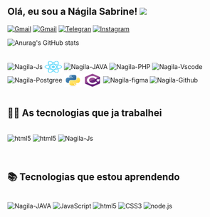   ## Olá, eu sou a Nágila Sabrine! <img src="https://raw.githubusercontent.com/kaueMarques/kaueMarques/master/hi.gif" width="30px"> 

  [![Gmail](https://img.shields.io/badge/LinkedIn-0077B5?style=for-the-badge&logo=linkedin&logoColor=white)](https://www.linkedin.com/in/n%C3%A1gila-sabrine-bb2177180/)
  [![Gmail](https://img.shields.io/badge/Gmail-D14836?style=for-the-badge&logo=gmail&logoColor=white)](https://mail.google.com/mail/u/1/#inbox)
  [![Telegran](	https://img.shields.io/badge/Telegram-2CA5E0?style=for-the-badge&logo=telegram&logoColor=white)](https://web.telegram.org/k/)
  [![Instagram](https://img.shields.io/badge/Instagram-E4405F?style=for-the-badge&logo=instagram&logoColor=white)](https://www.instagram.com/sabrine_ns/)



  ![Anurag's GitHub stats](https://github-readme-stats.vercel.app/api?username=Nagila-dev&show_icons=true&theme=merko)

  <div style="display: inline_block"><br>
    <img align="center" alt="Nagila-Js" height="30" width="40" src="https://cdn.jsdelivr.net/gh/devicons/devicon/icons/typescript/typescript-original.svg">
    <img align="center" alt="Nagila-React" height="30" width="40" src="https://raw.githubusercontent.com/devicons/devicon/master/icons/react/react-original.svg">
    <img align="center" alt="Nagila-JAVA" height="30" width="40" src="https://cdn.jsdelivr.net/gh/devicons/devicon/icons/java/java-original-wordmark.svg">
    <img align="center" alt="Nagila-PHP" height="30" width="40" src="https://cdn.jsdelivr.net/gh/devicons/devicon/icons/php/php-original.svg" />
    <img align="center" alt="Nagila-Vscode" height="30" width="40" src="https://cdn.jsdelivr.net/gh/devicons/devicon/icons/vscode/vscode-original.svg" />
    <img align="center" alt="Nagila-Postgree" height="30" width="40" src="https://cdn.jsdelivr.net/gh/devicons/devicon/icons/postgresql/postgresql-original.svg">
    <img align="center" alt="Nagila-Python" height="30" width="40" src="https://raw.githubusercontent.com/devicons/devicon/master/icons/python/python-original.svg">
    <img align="center" alt="Nagila-Csharp" height="30" width="40" src="https://raw.githubusercontent.com/devicons/devicon/master/icons/csharp/csharp-original.svg">
    <img align="center" alt="Nagila-figma" height="30" width="40" src="https://cdn.jsdelivr.net/gh/devicons/devicon/icons/figma/figma-original.svg" />
    <img align="center" alt="Nagila-Github" height="30" width="40" src="https://cdn.jsdelivr.net/gh/devicons/devicon/icons/github/github-original.svg" />
  </div><br/>

  ## 👩‍💻 As tecnologias que ja trabalhei
  <div style="display: inline_block"><br/> 
    <img align= "center" alt="html5" src="https://user-images.githubusercontent.com/85763169/160290903-267b7488-92d5-4807-aee4-ea5df30d5876.png" width="95px;" height="40px;">
    <img align= "center" alt="html5" src="https://user-images.githubusercontent.com/85763169/160291466-cb3ac2ff-cf86-42e6-8ad3-0000fe201fb6.png" width="120px;" height="40px;">
    <img align="center" alt="Nagila-Js" height="30" width="40" src="https://cdn.jsdelivr.net/gh/devicons/devicon/icons/debian/debian-plain-wordmark.svg"> 
  </div><br/><br/>

  ## 📚 Tecnologias que estou aprendendo
  <div style="display: inline_block"><br/> 
    <img align="center" alt="Nagila-JAVA" height="30" width="40" src="https://cdn.jsdelivr.net/gh/devicons/devicon/icons/java/java-original-wordmark.svg">
    <img align= "center" alt="JavaScript" src="https://img.shields.io/badge/JavaScript-F7DF1E?style=for-the-badge&logo=javascript&logoColor=black">
    <img align= "center" alt="html5" src="https://img.shields.io/badge/HTML5-E34F26?style=for-the-badge&logo=html5&logoColor=white">
    <img align= "center" alt="CSS3" src="https://img.shields.io/badge/CSS3-1572B6?style=for-the-badge&logo=css3&logoColor=white">
  <img align= "center" alt="node.js" src="https://img.shields.io/badge/Node.js-43853D?style=for-the-badge&logo=node.js&logoColor=white">
  </div><br/>

